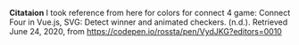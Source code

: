 **Citataion**
 I took reference from here for colors for connect 4 game:
Connect Four in Vue.js, SVG: Detect winner and animated checkers. (n.d.). Retrieved June 24, 2020, from https://codepen.io/rossta/pen/VydJKG?editors=0010